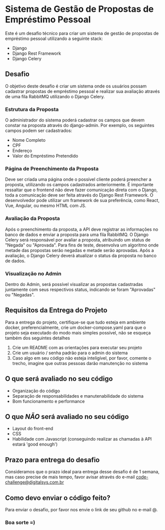 # Sistema de Gestão de Propostas de Empréstimo Pessoal

Este é um desafio técnico para criar um sistema de gestão de propostas de empréstimo pessoal utilizando a seguinte stack:

- Django
- Django Rest Framework
- Django Celery

## Desafio

O objetivo deste desafio é criar um sistema onde os usuários possam cadastrar propostas de empréstimo pessoal e realizar sua avaliação através de uma fila RabbitMQ utilizando o Django Celery.

### Estrutura da Proposta

O administrador do sistema poderá cadastrar os campos que devem constar na proposta através do django-admin. Por exemplo, os seguintes campos podem ser cadastrados:

- Nome Completo
- CPF
- Endereço
- Valor do Empréstimo Pretendido

### Página de Preenchimento da Proposta

Deve ser criada uma página onde o possível cliente poderá preencher a proposta, utilizando os campos cadastrados anteriormente. É importante ressaltar que o frontend não deve fazer comunicação direta com o Django, toda a comunicação deve ser feita através do Django Rest Framework. O desenvolvedor pode utilizar um framework de sua preferência, como React, Vue, Angular, ou mesmo HTML com JS.

### Avaliação da Proposta

Após o preenchimento da proposta, a API deve registrar as informações no banco de dados e enviar a proposta para uma fila RabbitMQ. O Django Celery será responsável por avaliar a proposta, atribuindo um status de "Negada" ou "Aprovada". Para fins de teste, desenvolva um algoritmo onde metade das propostas serão negadas e metade serão aprovadas. Após a avaliação, o Django Celery deverá atualizar o status da proposta no banco de dados.

### Visualização no Admin

Dentro do Admin, será possível visualizar as propostas cadastradas juntamente com seus respectivos status, indicando se foram "Aprovadas" ou "Negadas".

## Requisitos da Entrega do Projeto

Para a entrega do projeto, certifique-se que tudo esteja em ambiente docker, preferencialmente, crie um docker-compose.yaml para que o projeto seja executado do modo mais simples possível, não se esqueça também dos seguintes detalhes

1. Crie um README com as orientações para executar seu projeto
2. Crie um usuário / senha padrão para o admin do sistema
3. Caso algo em seu código não esteja inteligível, por favor, comente o trecho, imagine que outras pessoas darão manutenção no sistema

## O que será avaliado no seu código
- Organização do código
- Separação de responsabilidades e manutenabilidade do sistema
- Bom funcionamento e performance

## O que *NÃO* será avaliado no seu código
- Layout do front-end
- CSS
- Habilidade com Javascript (conseguindo realizar as chamadas à API estará 'good enough')

## Prazo para entrega do desafio

Consideramos que o prazo ideal para entrega desse desafio é de 1 semana, mas caso precise de mais tempo, favor avisar através do e-mail code-challenge@digitalsys.com.br

## Como devo enviar o código feito?

Para enviar o desafio, por favor nos envie o link de seu github no e-mail @.

### Boa sorte =) 



